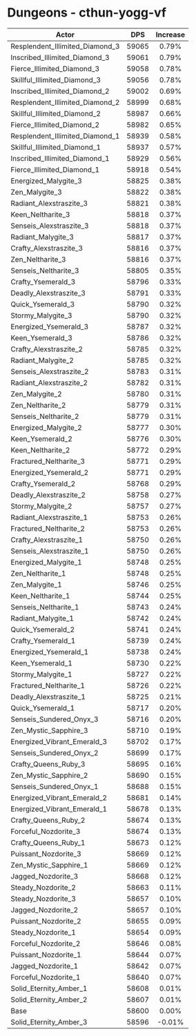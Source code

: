 # Dungeons - cthun-yogg-vf
| Actor | DPS | Increase |
|---|:---:|:---:|
|Resplendent_Illimited_Diamond_3|59065|0.79%|
|Inscribed_Illimited_Diamond_3|59061|0.79%|
|Fierce_Illimited_Diamond_3|59058|0.78%|
|Skillful_Illimited_Diamond_3|59056|0.78%|
|Inscribed_Illimited_Diamond_2|59002|0.69%|
|Resplendent_Illimited_Diamond_2|58999|0.68%|
|Skillful_Illimited_Diamond_2|58987|0.66%|
|Fierce_Illimited_Diamond_2|58982|0.65%|
|Resplendent_Illimited_Diamond_1|58939|0.58%|
|Skillful_Illimited_Diamond_1|58937|0.57%|
|Inscribed_Illimited_Diamond_1|58929|0.56%|
|Fierce_Illimited_Diamond_1|58918|0.54%|
|Energized_Malygite_3|58825|0.38%|
|Zen_Malygite_3|58822|0.38%|
|Radiant_Alexstraszite_3|58821|0.38%|
|Keen_Neltharite_3|58818|0.37%|
|Senseis_Alexstraszite_3|58818|0.37%|
|Radiant_Malygite_3|58817|0.37%|
|Crafty_Alexstraszite_3|58816|0.37%|
|Zen_Neltharite_3|58816|0.37%|
|Senseis_Neltharite_3|58805|0.35%|
|Crafty_Ysemerald_3|58796|0.33%|
|Deadly_Alexstraszite_3|58791|0.33%|
|Quick_Ysemerald_3|58790|0.32%|
|Stormy_Malygite_3|58790|0.32%|
|Energized_Ysemerald_3|58787|0.32%|
|Keen_Ysemerald_3|58786|0.32%|
|Crafty_Alexstraszite_2|58785|0.32%|
|Radiant_Malygite_2|58785|0.32%|
|Senseis_Alexstraszite_2|58783|0.31%|
|Radiant_Alexstraszite_2|58782|0.31%|
|Zen_Malygite_2|58780|0.31%|
|Zen_Neltharite_2|58779|0.31%|
|Senseis_Neltharite_2|58779|0.31%|
|Energized_Malygite_2|58777|0.30%|
|Keen_Ysemerald_2|58776|0.30%|
|Keen_Neltharite_2|58772|0.29%|
|Fractured_Neltharite_3|58771|0.29%|
|Energized_Ysemerald_2|58771|0.29%|
|Crafty_Ysemerald_2|58768|0.29%|
|Deadly_Alexstraszite_2|58758|0.27%|
|Stormy_Malygite_2|58757|0.27%|
|Radiant_Alexstraszite_1|58753|0.26%|
|Fractured_Neltharite_2|58753|0.26%|
|Crafty_Alexstraszite_1|58750|0.26%|
|Senseis_Alexstraszite_1|58750|0.26%|
|Energized_Malygite_1|58748|0.25%|
|Zen_Neltharite_1|58748|0.25%|
|Zen_Malygite_1|58746|0.25%|
|Keen_Neltharite_1|58744|0.25%|
|Senseis_Neltharite_1|58743|0.24%|
|Radiant_Malygite_1|58742|0.24%|
|Quick_Ysemerald_2|58741|0.24%|
|Crafty_Ysemerald_1|58739|0.24%|
|Energized_Ysemerald_1|58738|0.24%|
|Keen_Ysemerald_1|58730|0.22%|
|Stormy_Malygite_1|58727|0.22%|
|Fractured_Neltharite_1|58726|0.22%|
|Deadly_Alexstraszite_1|58725|0.21%|
|Quick_Ysemerald_1|58717|0.20%|
|Senseis_Sundered_Onyx_3|58716|0.20%|
|Zen_Mystic_Sapphire_3|58710|0.19%|
|Energized_Vibrant_Emerald_3|58702|0.17%|
|Senseis_Sundered_Onyx_2|58699|0.17%|
|Crafty_Queens_Ruby_3|58695|0.16%|
|Zen_Mystic_Sapphire_2|58690|0.15%|
|Senseis_Sundered_Onyx_1|58688|0.15%|
|Energized_Vibrant_Emerald_2|58681|0.14%|
|Energized_Vibrant_Emerald_1|58678|0.13%|
|Crafty_Queens_Ruby_2|58674|0.13%|
|Forceful_Nozdorite_3|58674|0.13%|
|Crafty_Queens_Ruby_1|58673|0.12%|
|Puissant_Nozdorite_3|58669|0.12%|
|Zen_Mystic_Sapphire_1|58669|0.12%|
|Jagged_Nozdorite_3|58668|0.12%|
|Steady_Nozdorite_2|58663|0.11%|
|Steady_Nozdorite_3|58657|0.10%|
|Jagged_Nozdorite_2|58657|0.10%|
|Puissant_Nozdorite_2|58655|0.09%|
|Steady_Nozdorite_1|58654|0.09%|
|Forceful_Nozdorite_2|58646|0.08%|
|Puissant_Nozdorite_1|58644|0.07%|
|Jagged_Nozdorite_1|58642|0.07%|
|Forceful_Nozdorite_1|58640|0.07%|
|Solid_Eternity_Amber_1|58608|0.01%|
|Solid_Eternity_Amber_2|58607|0.01%|
|Base|58600|0.00%|
|Solid_Eternity_Amber_3|58596|-0.01%|
